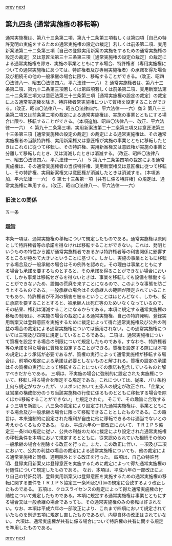 [prev](/specific/markdowns/特許法/122_Mp-Ch_4-Se_1-At_93.md)
[next](/specific/markdowns/特許法/124_Mp-Ch_4-Se_1-At_95.md)
## 第九四条 (通常実施権の移転等)
通常実施権は、第八十三条第二項、第九十二条第三項若しくは第四項［自己の特許発明の実施をするための通常実施権の設定の裁定］若しくは前条第二項、実用新案法第二十二条第三項［自己の登録実用新案の実施をするための通常実施権の設定の裁定］又は意匠法第三十三条第三項［通常実施権の設定の裁定］の裁定による通常実施権を除き、実施の事業とともにする場合、特許権者（専用実施権についての通常実施権にあつては、特許権者及び専用実施権者）の承諾を得た場合及び相続その他の一般承継の場合に限り、移転することができる。（改正、昭四〇法律八一、昭五〇法律四六、平六法律一一六）２ 通常実施権者は、第八十三条第二項、第九十二条第三項若しくは第四項若しくは前条第二項、実用新案法第二十二条第三項又は意匠法第三十三条第三項［通常実施権の設定の裁定］の裁定による通常実施権を除き、特許権者常実施権について質権を設定することができる。（改正、昭四〇法律八一、昭五〇法律四六、平六法律一一六）商３ 第八十三条第二項又は前条第二項の裁定による通常実施権は、実施の事業とともにする場合に限り、移転することができる。（本項追加、昭四〇法律八一、改正、平六法律一一六）
４ 第九十二条第三項、実用新案法第二十二条第三項又は意匠法第三十三条第三項［通常実施権の設定の裁定］の裁定による通常実施権は、その通常実施権者の当該特許権、実用新案権又は意匠権が実施の事業とともに移転したときはこれらに従つて移転し、その特許権、実用新案権又は意匠権が実施の事業と分離して移転したとき、又は消滅したときは消滅する。（改正、昭四〇法律八一、昭五〇法律四六、平六法律一一六）
５ 第九十二条第四項の裁定による通常実施権は、その通常実施権者の当該特許権、実用新案権又は意匠権に従つて移転し、その特許権、実用新案権又は意匠権が消滅したときは消滅する。（本項追加、平六法律一一六）
６ 第七十三条第一項［共有に係る特許権］の規定は、通常実施権に準用する。（改正、昭四〇法律八一、平六法律一一六）

### 旧法との関係
五一条

### 趣旨
本条一項は、通常実施権の移転について規定したものである。通常実施権は原則として特許権者等の承諾を得なければ移転することができない。これは、発明というものの特性から誰が通常実施権者であるかは特許権者等の利害関係に影響するところが極めて大きいということに基づく。しかし、実施の事業とともに移転する場合及び一般承継の場合はその例外を認めた。その理由は事業とともにする場合も承諾を要するものとすると、その承諾を得ることができない場合において、しかも事業は移転せざるを得ないときは、事業を移転しても設備を稼働することができないため、設備の荒廃を来すことになるので、このような事態を防ごうとするものである。一般承継の場合はその承継人の範囲が限定されていることでもあり、特許権者が不測の損害を被るということはほとんどなく、しかも、仮に承諾を要することとすると、被承継人は死亡等のためいなくなっているので、その結果、権利は消滅することになるからである。本項に規定する通常実施権の移転の制限は、不実施の場合の裁定による通常実施権、自己の特許発明、登録実用新案又は登録意匠を実施するために裁定によって得た通常実施権及び公共の利益の場合の裁定による通常実施権については適用されない。この通常実施権については三項及び四項に規定しているところである。
二項は、通常実施権について質権を設定する場合の制限について規定したものである。すなわち、特許権者等の承諾を得た場合に質権を設定することができる。質権を設定する際には本項の規定により承諾が必要であるが、質権の実行によって通常実施権が移転する場合は、前項の規定による承諾は必要としないものと解される。質権の設定の承諾はその質権の実行によって移転することについての承諾も包含しているものと解すべきだからである。
三項は、不実施の場合に強制的に設定された実施権について、移転し得る場合を限定する規定である。これについては、従来、パリ条約上何ら規定がなかったが、リスボンにおいて五条Ａの規定が改正され、「企業又は営業の構成部分のうち当該実施権の行使に係るものとともに移転する場合を除くほか⁝⁝移転することができない」と規定された。
そこで、その趣旨に合致するよう三項を新設し、八三条の裁定により設定された通常実施権は、事業とともにする場合及び一般承継の場合に限って移転できることとしたものである。この趣旨は、本来強制的に設定された権利が自由に他に移転できるのは適当でないとの考えからくるものである。
なお、平成六年の一部改正において、ＴＲＩＰＳ協定三一条⒠の規定に従い、公共の利益のために裁定により設定された通常実施権の移転条件を本項において規定するとともに、従来認められていた相続その他の一般承継の場合を削除する改正を行った。また、この改正に伴い、一項及び二項において、公共の利益の場合の裁定による通常実施権についても、他の裁定による通常実施権と同様、適用除外とする改正を行った。
四項は、自己の特許発明、登録実用新案又は登録意匠を実施するために裁定によって得た通常実施権の付随性について規定したものである。
なお、本項は、平成六年の一部改正により自己の特許発明、登録実用新案又は登録意匠を実施するための通常実施権の移転に関する要件をＴＲＩＰＳ協定三一条⒠及び⒧ⅲの規定に合致するよう改正したものである。
五項は、クロスライセンスの裁定によって得た通常実施権の付随性について規定したものである。本項に規定する通常実施権は事業とともにする場合又は一般承継の場合であっても、その通常実施権のみの移転は許されない。なお、本項は平成六年の一部改正により、これまで四項において規定されていたものを別途五項に規定し直したものであるが、内容自体の改正はされていない。
六項は、通常実施権が共有に係る場合について特許権の共有に関する規定を準用したものである。

[prev](/specific/markdowns/特許法/122_Mp-Ch_4-Se_1-At_93.md)
[next](/specific/markdowns/特許法/124_Mp-Ch_4-Se_1-At_95.md)